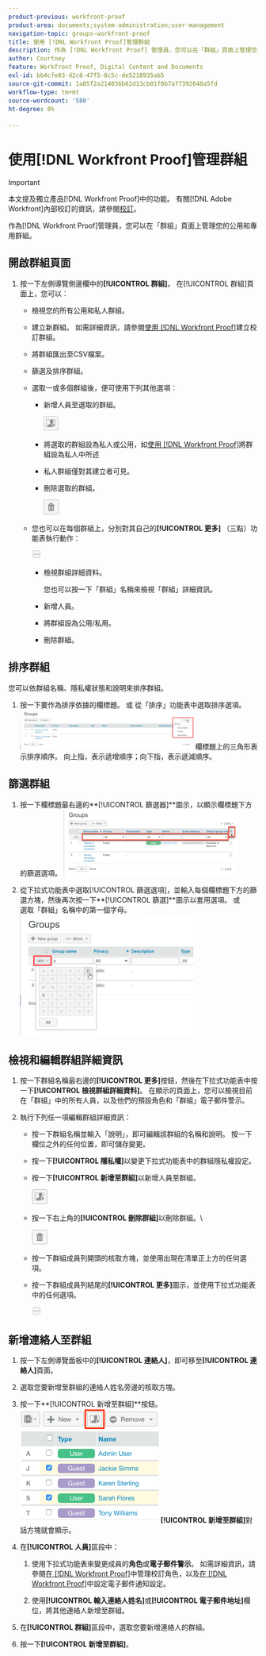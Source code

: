 ```yaml
---
product-previous: workfront-proof
product-area: documents;system-administration;user-management
navigation-topic: groups-workfront-proof
title: 使用 [!DNL Workfront Proof]管理群組
description: 作為 [!DNL Workfront Proof] 管理員，您可以在「群組」頁面上管理您的公用和專用群組。
author: Courtney
feature: Workfront Proof, Digital Content and Documents
exl-id: bb4cfe03-d2c8-47f5-8c5c-de5218935ab5
source-git-commit: 1a85f2a214036b62d13cb01f0b7a77392648a5fd
workflow-type: tm+mt
source-wordcount: '580'
ht-degree: 0%

---
```


# 使用[!DNL Workfront Proof]管理群組

>[!IMPORTANT]
>
>本文提及獨立產品[!DNL Workfront Proof]中的功能。 有關[!DNL Adobe Workfront]內部校訂的資訊，請參閱[校訂](../../../review-and-approve-work/proofing/proofing.md)。

作為[!DNL Workfront Proof]管理員，您可以在「群組」頁面上管理您的公用和專用群組。

## 開啟群組頁面

1. 按一下左側導覽側邊欄中的&#x200B;**[!UICONTROL 群組]**。
在[!UICONTROL 群組]頁面上，您可以：

   * 檢視您的所有公用和私人群組。
   * 建立新群組。 如需詳細資訊，請參閱[使用 [!DNL Workfront Proof]](../../../workfront-proof/wp-mnguserscontacts/groups/create-proofing-groups.md)建立校訂群組。
   * 將群組匯出至CSV檔案。
   * 篩選及排序群組。
   * 選取一或多個群組後，便可使用下列其他選項：

      * 新增人員至選取的群組。

        ![Groups_page-add_people_btn.png](assets/groups-page-add-people-btn-30x29.png)

      * 將選取的群組設為私人或公用，如[使用 [!DNL Workfront Proof]](../../../workfront-proof/wp-mnguserscontacts/groups/make-groups-private.md)將群組設為私人中所述
      * 私人群組僅對其建立者可見。
      * 刪除選取的群組。

        ![](assets/trash-button.png)
   * 您也可以在每個群組上，分別對其自己的&#x200B;**[!UICONTROL 更多]** （三點）功能表執行動作：

     ![](assets/more-button-small.png)

      * 檢視群組詳細資料。

        您也可以按一下「群組」名稱來檢視「群組」詳細資訊。
      * 新增人員。
      * 將群組設為公用/私用。
      * 刪除群組。


## 排序群組

您可以依群組名稱、隱私權狀態和說明來排序群組。

1. 按一下要作為排序依據的欄標題。
或
從「排序」功能表中選取排序選項。
   ![Groups_page-Sort_menu.png](assets/groups-page-sort-menu-350x80.png)
欄標題上的三角形表示排序順序。 向上指，表示遞增順序；向下指，表示遞減順序。

## 篩選群組

1. 按一下欄標題最右邊的&#x200B;**[!UICONTROL 篩選器]**圖示，以顯示欄標題下方的篩選選項。
   ![Group_page-Filter_icon_and_options.png](assets/group-page-filter-icon-and-options-350x134.png)

1. 從下拉式功能表中選取[!UICONTROL 篩選選項]，並輸入每個欄標題下方的篩選方塊，然後再次按一下&#x200B;**[!UICONTROL 篩選]**圖示以套用選項。
或\
   選取「群組」名稱中的第一個字母。
   ![Groups_page-filtering_by_letter.png](assets/groups-page-filtering-by-letter-350x245.png)

## 檢視和編輯群組詳細資訊

1. 按一下群組名稱最右邊的&#x200B;**[!UICONTROL 更多]**&#x200B;按鈕，然後在下拉式功能表中按一下&#x200B;**[!UICONTROL 檢視群組詳細資料]**。
在顯示的頁面上，您可以檢視目前在「群組」中的所有人員，以及他們的預設角色和「群組」電子郵件警示。

1. 執行下列任一項編輯群組詳細資訊：

   * 按一下群組名稱並輸入「說明」，即可編輯該群組的名稱和說明。 按一下欄位之外的任何位置，即可儲存變更。
   * 按一下&#x200B;**[!UICONTROL 隱私權]**&#x200B;以變更下拉式功能表中的群組隱私權設定。
   * 按一下&#x200B;**[!UICONTROL 新增至群組]**&#x200B;以新增人員至群組。

     ![Add_to_Group_btn.png](assets/add-to-group-btn.png)

   * 按一下右上角的&#x200B;**[!UICONTROL 刪除群組]**&#x200B;以刪除群組。\

     ![Trash_button.png](assets/trash-button.png)

   * 按一下群組成員列開頭的核取方塊，並使用出現在清單正上方的任何選項。
   * 按一下群組成員列結尾的&#x200B;**[!UICONTROL 更多]**&#x200B;圖示，並使用下拉式功能表中的任何選項。

     ![More_button_small.png](assets/more-button-small.png)

## 新增連絡人至群組

1. 按一下左側導覽面板中的&#x200B;**[!UICONTROL 連絡人]**，即可移至&#x200B;**[!UICONTROL 連絡人]**&#x200B;頁面。

1. 選取您要新增至群組的連絡人姓名旁邊的核取方塊。
1. 按一下&#x200B;**[!UICONTROL 新增至群組]**按鈕。
   ![](assets/screenshot-2018-04-06-15-27-17.png)
**[!UICONTROL 新增至群組]**&#x200B;對話方塊就會顯示。

1. 在&#x200B;**[!UICONTROL 人員]**&#x200B;區段中：

   1. 使用下拉式功能表來變更成員的&#x200B;**角色**&#x200B;或&#x200B;**電子郵件警示**。 如需詳細資訊，請參閱[在 [!DNL Workfront Proof]](../../../workfront-proof/wp-work-proofsfiles/share-proofs-and-files/manage-proof-roles.md)中管理校訂角色，以及[在 [!DNL Workfront Proof]](../../../workfront-proof/wp-emailsntfctns/email-alerts/config-email-notification-settings-wp.md)中設定電子郵件通知設定。

   1. 使用&#x200B;**[!UICONTROL 輸入連絡人姓名]**&#x200B;或&#x200B;**[!UICONTROL 電子郵件地址]**&#x200B;欄位，將其他連絡人新增至群組。

1. 在&#x200B;**[!UICONTROL 群組]**&#x200B;區段中，選取您要新增連絡人的群組。
1. 按一下&#x200B;**[!UICONTROL 新增至群組]**。
